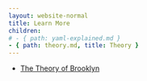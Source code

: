 ```yaml
---
layout: website-normal
title: Learn More
children:
# - { path: yaml-explained.md }
- { path: theory.md, title: Theory }
---
```


<!--
TODO have a list of resources here?  or start w yaml explained?

TODO include { path: catalog/index.html }
-->

* [The Theory of Brooklyn](theory.html)
